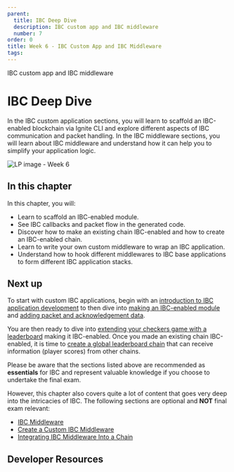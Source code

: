 ```yaml
---
parent:
  title: IBC Deep Dive
  description: IBC custom app and IBC middleware
  number: 7
order: 0
title: Week 6 - IBC Custom App and IBC Middleware
tags:
---
```


<div class="tm-overline tm-rf-1 tm-lh-title tm-medium tm-muted">IBC custom app and IBC middleware</div>
<h1 class="mt-4 mb-6">IBC Deep Dive</h1>

In the IBC custom application sections, you will learn to scaffold an IBC-enabled blockchain via Ignite CLI and explore different aspects of IBC communication and packet handling. In the IBC middleware sections, you will learn about IBC middleware and understand how it can help you to simplify your application logic.

![LP image - Week 6](/moving-objects.svg)

## In this chapter

<HighlightBox type="learning">

In this chapter, you will:

* Learn to scaffold an IBC-enabled module.
* See IBC callbacks and packet flow in the generated code.
* Discover how to make an existing chain IBC-enabled and how to create an IBC-enabled chain.
* Learn to write your own custom middleware to wrap an IBC application.
* Understand how to hook different middlewares to IBC base applications to form different IBC application stacks.

</HighlightBox>

## Next up

To start with custom IBC applications, begin with an [introduction to IBC application development](/hands-on-exercise/5-ibc-adv/3-ibc-app-intro.md) to then dive into [making an IBC-enabled module](/hands-on-exercise/5-ibc-adv/4-ibc-app-steps.md) and [adding packet and acknowledgement data](/hands-on-exercise/5-ibc-adv/5-ibc-app-packets.md).

You are then ready to dive into [extending your checkers game with a leaderboard](/hands-on-exercise/5-ibc-adv/6-ibc-app-checkers.md) making it IBC-enabled. Once you made an existing chain IBC-enabled, it is time to [create a global leaderboard chain](/hands-on-exercise/5-ibc-adv/7-ibc-app-leaderboard.md) that can receive information (player scores) from other chains.

<HighlightBox type="info">

Please be aware that the sections listed above are recommended as **essentials** for IBC and represent valuable knowledge if you choose to undertake the final exam.

However, this chapter also covers quite a lot of content that goes very deep into the intricacies of IBC. The following sections are optional and **NOT** final exam relevant:

* [IBC Middleware](/academy/3-ibc/9-ibc-mw-intro.md)
* [Create a Custom IBC Middleware](/academy/3-ibc/10-ibc-mw-develop.md)
* [Integrating IBC Middleware Into a Chain](/academy/3-ibc/11-ibc-mw-integrate.md)

</HighlightBox>

## Developer Resources

<div v-for="resource in $themeConfig.resources">
  <Resource
    :title="resource.title"
    :description="resource.description"
    :links="resource.links"
    :image="resource.image"
    :large="true"
  />
  <br/>
</div>
